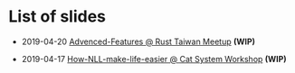 # List of slides

- 2019-04-20 [Advenced-Features @ Rust Taiwan Meetup](https://rniczh.github.io/slides/How-NLL-make-life-easier/) **(WIP)**

- 2019-04-17 [How-NLL-make-life-easier @ Cat System Workshop](https://rniczh.github.io/slides/How-NLL-make-life-easier/) **(WIP)**
